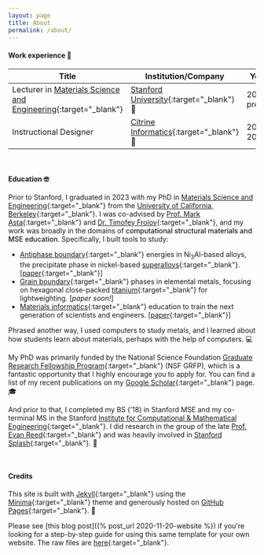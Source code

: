 ```yaml
---
layout: page
title: About
permalink: /about/
---
```



#### Work experience 💼

| Title | Institution/Company | Years |
| --- | --- | --- |
| Lecturer in [Materials Science and Engineering](https://mse.stanford.edu){:target="_blank"} | [Stanford University](https://www.stanford.edu/){:target="_blank"} 🌴 | 2023–present |
| Instructional Designer | [Citrine Informatics](https://citrine.io/){:target="_blank"} 🍊 | 2019–2021 |

<br> 

#### Education 🤓

Prior to Stanford, I graduated in 2023 with my PhD in [Materials Science and Engineering](https://www.mse.berkeley.edu/){:target="_blank"} from the [University of California, Berkeley](https://www.berkeley.edu/){:target="_blank"}.
I was co-advised by [Prof. Mark Asta](https://mse.berkeley.edu/people_new/asta/){:target="_blank"} and [Dr. Timofey Frolov](https://people.llnl.gov/frolov2){:target="_blank"}, and my work was broadly in the domains of <span style="font-weight:500">computational structural materials and MSE education</span>.
Specifically, I built tools to study:
- [Antiphase boundary](https://en.wikipedia.org/wiki/Anti-phase_domain){:target="_blank"} energies in Ni<sub>3</sub>Al-based alloys, the precipitate phase in nickel-based [superalloys](https://en.wikipedia.org/wiki/Superalloy){:target="_blank"}. 
[[paper](https://www.nature.com/articles/s41524-022-00755-1){:target="_blank"}] 
- [Grain boundary](https://en.wikipedia.org/wiki/Grain_boundary){:target="_blank"} phases in elemental metals, focusing on hexagonal close-packed [titanium](https://en.wikipedia.org/wiki/Titanium){:target="_blank"} for lightweighting. 
[_paper soon!_]
- [Materials informatics](https://en.wikipedia.org/wiki/Materials_informatics){:target="_blank"} education to train the next generation of scientists and engineers.
[[paper](https://pubs.acs.org/doi/10.1021/acs.jchemed.2c00640){:target="_blank"}] 

Phrased another way, I used computers to study metals, and I learned about how students learn about materials, perhaps with the help of computers. 💻

My PhD was primarily funded by the National Science Foundation [Graduate Research Fellowship Program](https://www.nsfgrfp.org/){:target="_blank"} (NSF GRFP), which is a fantastic opportunity that I highly encourage you to apply for.
You can find a list of my recent publications on my [Google Scholar](https://scholar.google.com/citations?hl=en&user=MMkofM4AAAAJ&view_op=list_works&sortby=pubdate){:target="_blank"} page. 🎓

And prior to that, I completed my BS ('18) in Stanford MSE and my co-terminal MS in the Stanford [Institute for Computational & Mathematical Engineering](https://icme.stanford.edu/){:target="_blank"}. 
I did research in the group of the late [Prof. Evan Reed](https://mse.stanford.edu/people/memory-professor-evan-j-reed){:target="_blank"} and was heavily involved in [Stanford Splash](https://www.stanfordesp.org/){:target="_blank"}. 🌊

<br>

#### Credits

This site is built with [Jekyll](https://jekyllrb.com/){:target="_blank"} using the [Minima](https://github.com/jekyll/minima){:target="_blank"} theme and generously hosted on [GitHub Pages](https://pages.github.com/){:target="_blank"}. 🤍

Please see [this blog post]({% post_url 2020-11-20-website %}) if you're looking for a step-by-step guide for using this same template for your own website. 
The raw files are [here](https://github.com/enze-chen/enze-chen.github.io){:target="_blank"}.
